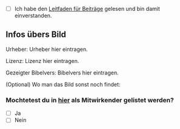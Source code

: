- [ ] Ich habe den [Leitfaden für Beiträge](https://awesomep2.wordpress.com/verse/mitmachen/) gelesen und bin damit einverstanden.

## Infos übers Bild
Urheber: Urheber hier eintragen.

Lizenz: Lizenz hier eintragen.

Gezeigter Bibelvers: Bibelvers hier eintragen.

(Optional) Wo man das Bild sonst noch findet: 

### Mochtetest du in [hier](https://awesomep2.wordpress.com/verse/mitwirkende/) als Mitwirkender gelistet werden?
- [ ] Ja
- [ ] Nein
